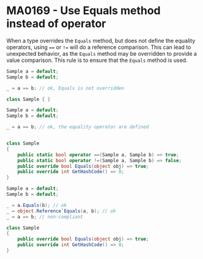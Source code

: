 # MA0169 - Use Equals method instead of operator

When a type overrides the `Equals` method, but does not define the equality operators, using `==` or `!=` will do a reference comparison. This can lead to unexpected behavior, as the `Equals` method may be overridden to provide a value comparison. This rule is to ensure that the `Equals` method is used.

````c#
Sample a = default;
Sample b = default;

_ = a == b; // ok, Equals is not overridden

class Sample { }
````

````c#
Sample a = default;
Sample b = default;

_ = a == b; // ok, the equality operator are defined


class Sample
{
    public static bool operator ==(Sample a, Sample b) => true;
    public static bool operator !=(Sample a, Sample b) => false;
    public override bool Equals(object obj) => true;
    public override int GetHashCode() => 0;
}
````

````c#
Sample a = default;
Sample b = default;

_ = a.Equals(b); // ok
_ = object.Reference`Equals(a, b); // ok
_ = a == b; // non-compliant

class Sample
{
    public override bool Equals(object obj) => true;
    public override int GetHashCode() => 0;
}
````

